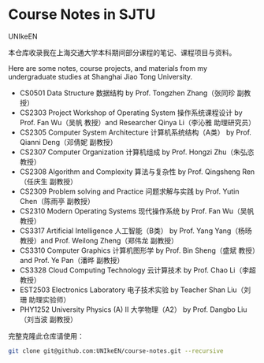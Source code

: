 # Course Notes in SJTU

UNIkeEN

本仓库收录我在上海交通大学本科期间部分课程的笔记、课程项目与资料。

Here are some notes, course projects, and materials from my undergraduate studies at Shanghai Jiao Tong University.

* CS0501 Data Structure 数据结构 by Prof. Tongzhen Zhang（张同珍 副教授）
* CS2303 Project Workshop of Operating System 操作系统课程设计 by Prof. Fan Wu（吴帆 教授）and Researcher Qinya Li（李沁雅 助理研究员）
* CS2305 Computer System Architecture 计算机系统结构（A类） by Prof. Qianni Deng（邓倩妮 副教授）
* CS2307 Computer Organization 计算机组成 by Prof. Hongzi Zhu（朱弘恣 教授）
* CS2308 Algorithm and Complexity 算法与复杂性 by Prof. Qingsheng Ren（任庆生 副教授）
* CS2309 Problem solving and Practice 问题求解与实践 by Prof. Yutin Chen（陈雨亭 副教授）
* CS2310 Modern Operating Systems 现代操作系统 by Prof. Fan Wu（吴帆 教授）
* CS3317 Artificial Intelligence 人工智能（B类） by Prof. Yang Yang（杨旸 教授）and Prof. Weilong Zheng（郑伟龙 副教授）
* CS3310 Computer Graphics 计算机图形学 by Prof. Bin Sheng（盛斌 教授）and Prof. Ye Pan（潘晔 副教授）
* CS3328 Cloud Computing Technology 云计算技术 by Prof. Chao Li（李超 教授）
* EST2503 Electronics Laboratory 电子技术实验 by Teacher Shan Liu（刘珊 助理实验师）	
* PHY1252 University Physics (A) II 大学物理（A2） by Prof. Dangbo Liu（刘当波 副教授）

完整克隆此仓库请使用：

```bash
git clone git@github.com:UNIkeEN/course-notes.git --recursive
```
